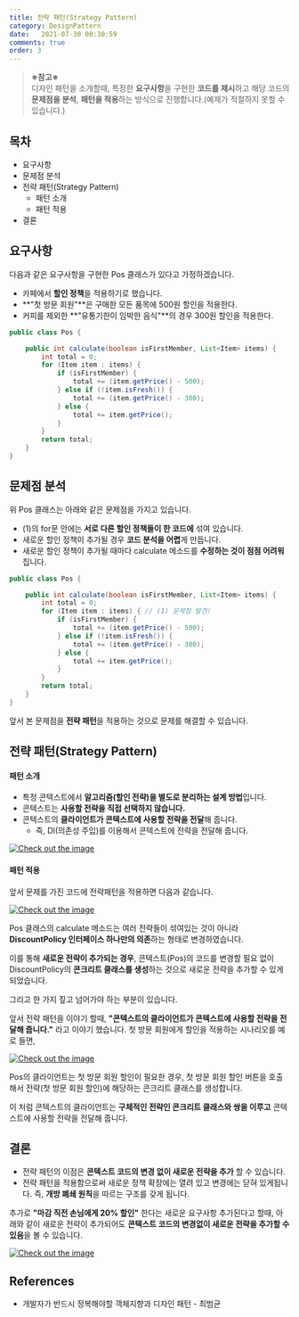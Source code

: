 ```yaml
---
title: 전략 패턴(Strategy Pattern)
category: DesignPattern
date:   2021-07-30 00:30:59
comments: true
order: 3
---
```


> **※참고※** <br/>
> 디자인 패턴을 소개할때, 특정한 **요구사항**을 구현한 **코드를 제시**하고 해당 코드의 **문제점을 분석**, **패턴을 적용**하는 방식으로 진행합니다.(예제가 적절하지 못할 수 있습니다.)

## 목차
* 요구사항
* 문제점 분석
* 전략 패턴(Strategy Pattern)
  * 패턴 소개
  * 패턴 적용
* 결론

## 요구사항
다음과 같은 요구사항을 구현한 Pos 클래스가 있다고 가정하겠습니다.

* 카페에서 **할인 정책**을 적용하기로 했습니다.
* **"첫 방문 회원"**은 구매한 모든 품목에 500원 할인을 적용한다.
* 커피를 제외한 **"유통기한이 임박한 음식"**의 경우 300원 할인을 적용한다.

```java
public class Pos {

    public int calculate(boolean isFirstMember, List<Item> items) {
        int total = 0;
        for (Item item : items) {
            if (isFirstMember) {
                total += (item.getPrice() - 500);
            } else if (!item.isFresh()) {
                total += (item.getPrice() - 300);
            } else {
                total += item.getPrice();
            }
        }
        return total;
    }
}
```


## 문제점 분석
위 Pos 클래스는 아래와 같은 문제점을 가지고 있습니다.

* (1)의 for문 안에는 **서로 다른 할인 정책들이 한 코드에** 섞여 있습니다.
* 새로운 할인 정책이 추가될 경우 **코드 분석을 어렵**게 만듭니다.
* 새로운 할인 정책이 추가될 때마다 calculate 메소드를 **수정하는 것이 점점 어려워**집니다.

```java
public class Pos {

    public int calculate(boolean isFirstMember, List<Item> items) {
        int total = 0;
        for (Item item : items) { // (1) 문제점 발견!
            if (isFirstMember) {
                total += (item.getPrice() - 500);
            } else if (!item.isFresh()) {
                total += (item.getPrice() - 300);
            } else {
                total += item.getPrice();
            }
        }
        return total;
    }
}
```

앞서 본 문제점을 **전략 패턴**을 적용하는 것으로 문제를 해결할 수 있습니다.


## 전략 패턴(Strategy Pattern)
#### 패턴 소개
* 특정 콘텍스트에서 **알고리즘(할인 전략)을 별도로 분리하는 설계 방법**입니다.
* 콘텍스트는 **사용할 전략을 직접 선택하지 않습니다.**
* 콘텍스트의 **클라이언트가 콘텍스트에 사용할 전략을 전달**해 줍니다. 
  + 즉, DI(의존성 주입)를 이용해서 콘텍스트에 전략을 전달해 줍니다.


<a href="{{ site.baseurl }}{{ site.designpattern_img }}/designpattern-strategy-class-diagram.png" data-lightbox="falcon9-large" data-title="Check out the image">
  <img src="{{ site.baseurl }}{{ site.designpattern_img }}/designpattern-strategy-class-diagram.png" title="Check out the image">
</a>


#### 패턴 적용
앞서 문제를 가진 코드에 전략패턴을 적용하면 다음과 같습니다. 

<a href="{{ site.baseurl }}{{ site.designpattern_img }}/designpattern-strategy-class-diagram-code.png" data-lightbox="falcon9-large" data-title="Check out the image">
  <img src="{{ site.baseurl }}{{ site.designpattern_img }}/designpattern-strategy-class-diagram-code.png" title="Check out the image">
</a>

Pos 클래스의 calculate 메소드는 여러 전략들이 섞여있는 것이 아니라 **DiscountPolicy 인터페이스 하나만의 의존**하는 형태로 변경하였습니다.

이를 통해 **새로운 전략이 추가되는 경우**, 콘텍스트(Pos)의 코드를 변경할 필요 없이 DiscountPolicy의 **콘크리트 클래스를 생성**하는 것으로 새로운 전략을 추가할 수 있게 되었습니다.

그리고 한 가지 짚고 넘어가야 하는 부분이 있습니다.

앞서 전략 패턴을 이야기 할때, **"콘텍스트의 클라이언트가 콘텍스트에 사용할 전략을 전달해 줍니다."** 라고 이야기 했습니다. 첫 방문 회원에게 할인을 적용하는 시나리오를 예로 들면,

<a href="{{ site.baseurl }}{{ site.designpattern_img }}/designpattern-strategy-client-scenario.png" data-lightbox="falcon9-large" data-title="Check out the image">
  <img src="{{ site.baseurl }}{{ site.designpattern_img }}/designpattern-strategy-client-scenario.png" title="Check out the image">
</a>

Pos의 클라이언트는 첫 방문 회원 할인이 필요한 경우, 첫 방문 회원 할인 버튼을 호출해서 전략(첫 방문 회원 할인)에 해당하는 콘크리트 클래스를 생성합니다.

이 처럼 콘텍스트의 클라이언트는 **구체적인 전략인 콘크리트 클래스와 쌍을 이루고** 콘텍스트에 사용할 전략을 전달해 줍니다.

## 결론
* 전략 패턴의 이점은 **콘텍스트 코드의 변경 없이 새로운 전략을 추가** 할 수 있습니다.
* 전략 패턴을 적용함으로써 새로운 정책 확장에는 열려 있고 변경에는 닫혀 있게됩니다. 즉, **개방 폐쇄 원칙**을 따르는 구조를 갖게 됩니다.


추가로 **"마감 직전 손님에게 20% 할인"** 한다는 새로운 요구사항 추가된다고 할때, 아래와 같이 새로운 전략이 추가되어도 **콘텍스트 코드의 변경없이 새로운 전략을 추가할 수 있음**을 볼 수 있습니다.

<a href="{{ site.baseurl }}{{ site.designpattern_img }}/designpattern-strategy-new-strategy-scenario.png" data-lightbox="falcon9-large" data-title="Check out the image">
  <img src="{{ site.baseurl }}{{ site.designpattern_img }}/designpattern-strategy-new-strategy-scenario.png" title="Check out the image">
</a>


## References
* 개발자가 반드시 정복해야할 객체지향과 디자인 패턴 - 최범균